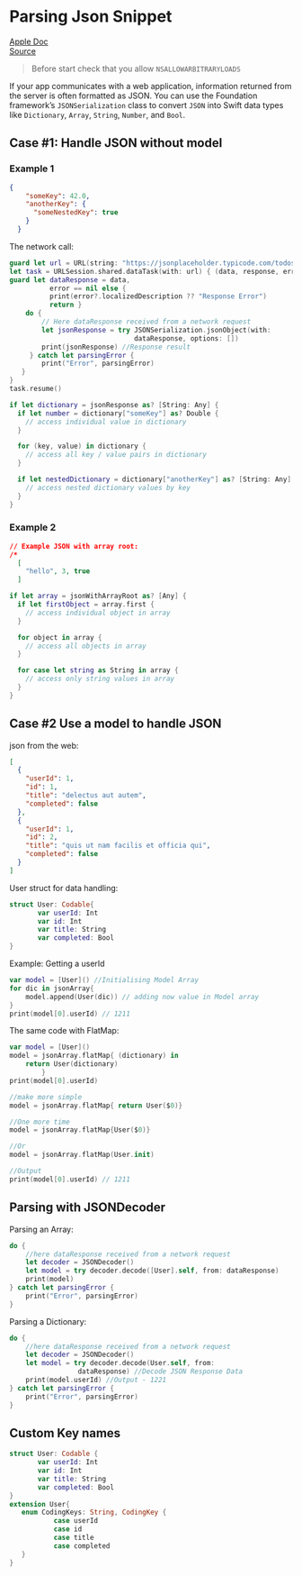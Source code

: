 # Parsing Json Snippet

[Apple Doc](https://developer.apple.com/swift/blog/?id=37)<br>
[Source](https://medium.com/@nimjea/json-parsing-in-swift-2498099b78f)

>Before start check that you allow `NSALLOWARBITRARYLOADS`

If your app communicates with a web application, information returned from the server is often formatted as JSON. You can use the Foundation framework’s `JSONSerialization` class to convert `JSON` into Swift data types like `Dictionary`, `Array`, `String`, `Number`, and `Bool`.

## Case #1: Handle JSON without model

### Example 1

```json
{
    "someKey": 42.0,
    "anotherKey": {
      "someNestedKey": true
    }
  }
```

The network call:

```swift
guard let url = URL(string: "https://jsonplaceholder.typicode.com/todos") else {return}
let task = URLSession.shared.dataTask(with: url) { (data, response, error) in
guard let dataResponse = data,
          error == nil else {
          print(error?.localizedDescription ?? "Response Error")
          return }  
    do {
        // Here dataResponse received from a network request
        let jsonResponse = try JSONSerialization.jsonObject(with:
                               dataResponse, options: [])
        print(jsonResponse) //Response result
     } catch let parsingError {
        print("Error", parsingError)
   }
}
task.resume()
```

```swift
if let dictionary = jsonResponse as? [String: Any] {
  if let number = dictionary["someKey"] as? Double {
    // access individual value in dictionary
  }

  for (key, value) in dictionary {
    // access all key / value pairs in dictionary
  }

  if let nestedDictionary = dictionary["anotherKey"] as? [String: Any] {
    // access nested dictionary values by key
  }
}
```

### Example 2

```json
// Example JSON with array root:
/*
  [
    "hello", 3, true
  ]
```

```swift
if let array = jsonWithArrayRoot as? [Any] {
  if let firstObject = array.first {
    // access individual object in array
  }

  for object in array {
    // access all objects in array
  }

  for case let string as String in array {
    // access only string values in array
  }
}
```

## Case #2 Use a model to handle JSON

json from the web:

```json
[
  {
    "userId": 1,
    "id": 1,
    "title": "delectus aut autem",
    "completed": false
  },
  {
    "userId": 1,
    "id": 2,
    "title": "quis ut nam facilis et officia qui",
    "completed": false
  }
]
```

User struct for data handling:

```swift
struct User: Codable{
       var userId: Int
       var id: Int
       var title: String
       var completed: Bool
}
```

Example: Getting a userId

```swift
var model = [User]() //Initialising Model Array
for dic in jsonArray{
    model.append(User(dic)) // adding now value in Model array
}
print(model[0].userId) // 1211
```

The same code with FlatMap:

```swift
var model = [User]()
model = jsonArray.flatMap{ (dictionary) in
    return User(dictionary)
        }
print(model[0].userId)

//make more simple
model = jsonArray.flatMap{ return User($0)}

//One more time
model = jsonArray.flatMap{User($0)}

//Or
model = jsonArray.flatMap(User.init)

//Output
print(model[0].userId) // 1211
```

## Parsing with JSONDecoder

Parsing an Array:

```swift
do {
    //here dataResponse received from a network request
    let decoder = JSONDecoder()
    let model = try decoder.decode([User].self, from: dataResponse)
    print(model)
} catch let parsingError {
    print("Error", parsingError)
}
```

Parsing a Dictionary:

```swift
do {
    //here dataResponse received from a network request
    let decoder = JSONDecoder()
    let model = try decoder.decode(User.self, from:
                 dataResponse) //Decode JSON Response Data 
    print(model.userId) //Output - 1221
} catch let parsingError {
    print("Error", parsingError)
}
```

## Custom Key names

```swift
struct User: Codable {
       var userId: Int
       var id: Int
       var title: String
       var completed: Bool
}
extension User{
   enum CodingKeys: String, CodingKey {
           case userId
           case id
           case title
           case completed
   }
}
```